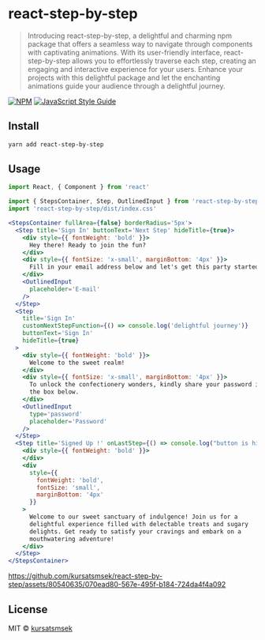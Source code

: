 # react-step-by-step

> Introducing react-step-by-step, a delightful and charming npm package that offers a seamless way to navigate through components with captivating animations. With its user-friendly interface, react-step-by-step allows you to effortlessly traverse each step, creating an engaging and interactive experience for your users. Enhance your projects with this delightful package and let the enchanting animations guide your audience through a delightful journey.

[![NPM](https://img.shields.io/npm/v/react-step-by-step.svg)](https://www.npmjs.com/package/react-step-by-step) [![JavaScript Style Guide](https://img.shields.io/badge/code_style-standard-brightgreen.svg)](https://standardjs.com)

## Install

```bash
yarn add react-step-by-step
```

## Usage

```jsx
import React, { Component } from 'react'

import { StepsContainer, Step, OutlinedInput } from 'react-step-by-step'
import 'react-step-by-step/dist/index.css'

<StepsContainer fullArea={false} borderRadius='5px'>
  <Step title='Sign In' buttonText='Next Step' hideTitle={true}>
    <div style={{ fontWeight: 'bold' }}>
      Hey there! Ready to join the fun?
    </div>
    <div style={{ fontSize: 'x-small', marginBottom: '4px' }}>
      Fill in your email address below and let's get this party started!
    </div>
    <OutlinedInput
      placeholder='E-mail'
    />
  </Step>
  <Step
    title='Sign In'
    customNextStepFunction={() => console.log('delightful journey')}
    buttonText='Sign In'
    hideTitle={true}
  >
    <div style={{ fontWeight: 'bold' }}>
      Welcome to the sweet realm!
    </div>
    <div style={{ fontSize: 'x-small', marginBottom: '4px' }}>
      To unlock the confectionery wonders, kindly share your password in
      the box below.
    </div>
    <OutlinedInput
      type='password'
      placeholder='Password'
    />
  </Step>
  <Step title='Signed Up !' onLastStep={() => console.log("button is hide here")} hideButton={true}>
    <div style={{ fontWeight: 'bold' }}>
    </div>
    <div
      style={{
        fontWeight: 'bold',
        fontSize: 'small',
        marginBottom: '4px'
      }}
    >
      Welcome to our sweet sanctuary of indulgence! Join us for a
      delightful experience filled with delectable treats and sugary
      delights. Get ready to satisfy your cravings and embark on a
      mouthwatering adventure!
    </div>
  </Step>
</StepsContainer>
```

https://github.com/kursatsmsek/react-step-by-step/assets/80540635/070ead80-567e-495f-b184-724da4f4a092


## License

MIT © [kursatsmsek](https://github.com/kursatsmsek)
